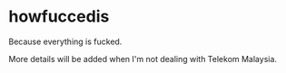 # howfuccedis
Because everything is fucked.

More details will be added when I'm not dealing with Telekom Malaysia.
